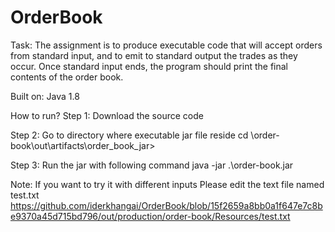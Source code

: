 # OrderBook

Task:
The assignment is to produce executable code that will accept orders from standard input,
and to emit to standard output the trades as they occur. Once standard input ends, the
program should print the final contents of the order book.

Built on: Java 1.8

How to run?
Step 1:
Download the source code 

Step 2:
Go to directory where executable jar file reside
cd \order-book\out\artifacts\order_book_jar>

Step 3:
Run the jar with following command
java -jar .\order-book.jar

Note: If you want to try it with different inputs
Please edit the text file named test.txt
https://github.com/iderkhangai/OrderBook/blob/15f2659a8bb0a1f647e7c8be9370a45d715bd796/out/production/order-book/Resources/test.txt
